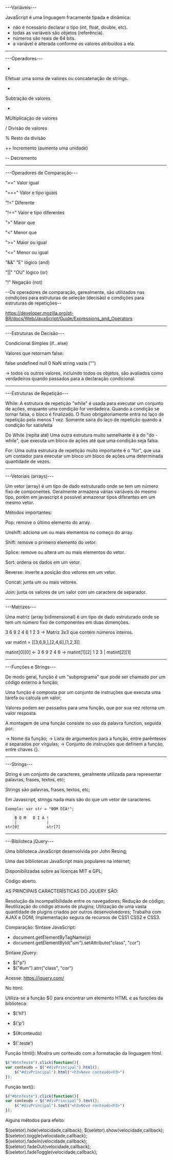 ---Variáveis---

JavaScript é uma linguagem fracamente tipada e dinâmica:

- não é ncessário declarar o tipo (int, float, double, etc).
- todas as variáveis são objetos (referência).
- números são reais de 64 bits.
- a variável é alterada conforme os valores atribuídos a ela.

---

---Operadores---

+ 
Efetuar uma soma de valores ou concatenação de strings.

-
Subtração de valores

*
MUltiplicação de valores

/
Divisão de valores

%
Resto da divisão

++
Incremento (aumenta uma unidade)

--
Decremento

---

---Operadores de Comparação---

"=="
Valor igual

"==="
Valor e tipo iguais

"!="
Diferente

"!=="
Valor e tipo diferentes

">"
Maior que

"<"
Menor que

">="
Maior ou igual

"<="
Menor ou igual

"&&"
"E" lógico (and)

"||"
"OU" lógico (or)

"!"
Negação (not)

--Os operadores de comparação, gerealmente, são utilizados 
nas condições para estruturas de seleção (decisão) e condições
para estruturas de repetições--

https://developer.mozilla.org/pt-BR/docs/Web/JavaScript/Guide/Expressions_and_Operators

---

---Estruturas de Decisão---

Condicional Simples (if...else)

Valores que retornam false:

false
undefined
null
0
NaN
string vazia ("")

-> todos os outros valores, incluindo todos os objetos, são avaliados como verdadeiros quando passados para a declaração condicional.

---

---Estruturas de Repetição---

While:
A estrutura de repetição "while" é usada para executar um conjunto de ações, enquanto uma condição for verdadeira. Quando a condição se tornar falsa, o bloco é finalizado.
O fluxo obrigatoriamente entra no laço de repetição pelo menos 1 vez.
Somente saira do laço de repetição quando a condição for satisfeita

Do While (repita até)
Uma outra estrutura muito semelhante é a do "do - while", que executa um bloco de ações até que uma condição seja falsa.

For:
Uma outra estrutura de repetição muito importante é o "for", que usa um contador para executar um bloco um bloco de ações uma determinada quantidade de vezes.

---

---Vetoriais (arrays)---

Um vetor (array) é um tipo de dado estruturado onde se tem um número fixo de componentes. Geralmente armazena várias variáveis do mesmo tipo, porém em javascript é possível armazenar tipos diferentes em um mesmo vetor.

Métodos importantes:

Pop: remove o último elemento do array.

Unshift: adciona um ou mais elementos no começo do array.

Shift: remove o primeiro elemento do vetor.

Splice: remove ou altera um ou mais elementos do vetor.

Sort: ordena os dados em um vetor.

Reverse: inverte a posição dos vetores em um vetor.

Concat: junta um ou mais vetores.

Join: junta os valores de um valor com um caractere de separador.

---

---Matrizes---

Uma matriz (array bidimensional) é um tipo de dado estruturado onde se tem um número fixo de componentes em duas dimenções.

3  6  9
2  4  6
1  2  3  -> Matriz 3x3 que contém números inteiros.

var matint = [[3,6,9,],[2,4,6],[1,2,3]]
            
matint[0][0] <-  3  6  9
                 2  4  6 -> matint[1][2]
                 1  2  3
                    |
                matint[2][1]

---

---Funções e Strings---

De modo geral, função é um "subprograma" que pode ser chamado por um código externo à função;

Uma função é composta por um conjunto de instruções que executa uma tarefa ou calcula um valor;

Valores podem ser passados para uma função, que por sua vez retorna um valor resposta.


A montagem de uma função consiste no uso da palavra function, seguida por:

-> Nome da função;
-> Lista de argumentos para a função, entre parênteses e separados por vírgulas;
-> Conjunto de instruções que definem a função, entre chaves {}.

---

---Strings---

String é um conjunto de caracteres, geralmente utilizada para representar palavras, frases, textos, etc;

Strings são palavras, frases, textos, etc;

Em Javascript, strings nada mais são do que um vetor de caracteres. 

    Exemplo: var str = "BOM DIA!";

        B O M   D I A !
        |             |
    str[0]            str[7]

---

---Biblioteca jQuery---

Uma biblioteca JavaScript desenvolvida por John Resing;

Uma das bibliotecas JavaScript mais populares na internet;

Disponibilizadas sobre as licenças MIT e GPL;

Código aberto.

AS PRINCIPAIS CARACTERÍSTICAS DO JQUERY SÂO:

Resolução da incompatibilidade entre os navegadores;
Redução de código;
Reutilização do código através de plugins;
Utilização de uma vasta quantidade de plugins criados por outros desenvolvedores;
Trabalha com AJAX e DOM;
Implementação segura de recursos de CSS1 CSS2 e CSS3.


Comparação:
Sintaxe JavaScript:                                              
- document.getElementByTagName(p)                                  
- document.getElementById("um").setAttribute("class", "cor")       

Sintaxe jQuery:
- $("p")
- $("#um").atrr("class", "cor")

Acesse: https://jquery.com/

No html: <script type="text/javascript" src="jquey-3.5.1.js"></script>

Utiliza-se a função $() para encontrar um elemento HTML e as funções da biblioteca:

- $('h1')

- $('p')

- $(#conteudo)

- $('.teste')
                
Função html(): Mostra um conteudo com a formatação da linguagem html.

```javascript
$("#btnTeste").click(function(){
var conteudo = $("#divPrincipal").html();
    $("#divPrincipal").html("<h3>Novo conteudo<h3>")
});
```

Função text():

```javascript
$("#btnTeste").click(function(){
var conteudo = $("#divPrincipal").text();
    $("#divPrincipal").text("<h3>Novo conteudo<h3>")
});
```

Alguns métodos para efeito:

$(seletor).hide(velocidade,callback);
$(seletor).show(velocidade,callback);
$(seletor).toggle(velocidade,callback);
$(seletor).fadeIn(velocidade,callback);
$(seletor).fadeOut(velocidade,callback);
$(seletor).fadeToggle(velocidade,callback);
